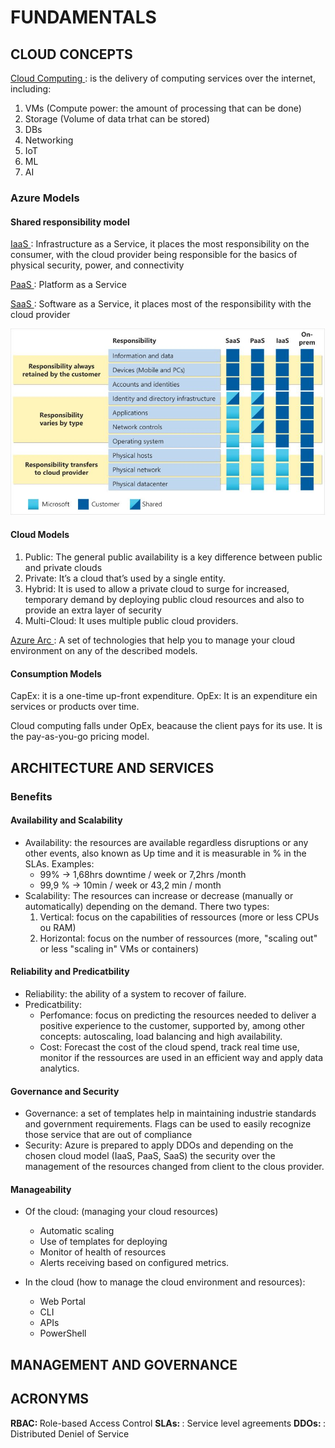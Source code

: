 # FUNDAMENTALS
## CLOUD CONCEPTS

<ins> Cloud Computing </ins>: is the delivery of computing services over the internet, including:
1. VMs (Compute power: the amount of processing that can be done)
2. Storage (Volume of data trhat can be stored)
3. DBs
4. Networking
5. IoT
6. ML
7. AI

### Azure Models

#### Shared responsibility model
<ins> IaaS </ins>:  Infrastructure as a Service, it places the most responsibility on the consumer, with the cloud provider being responsible for the basics of physical security, power, and connectivity

<ins>PaaS </ins>:  Platform as a Service

<ins> SaaS </ins>:  Software as a Service, it places most of the responsibility with the cloud provider

![Screenshot](https://github.com/robnob/EXAM-900/blob/main/06SRM.JPG)

#### Cloud Models

1. Public: The general public availability is a key difference between public and private clouds
2. Private: It’s a cloud that’s used by a single entity.
3. Hybrid: It is used to allow a private cloud to surge for increased, temporary demand by deploying public cloud resources and also to provide an extra layer of security
4. Multi-Cloud: It uses multiple public cloud providers.

<ins>Azure Arc </ins> : A set of technologies that help you to manage your cloud environment on any of the described models.

#### Consumption Models

CapEx: it is a one-time up-front expenditure.
OpEx: It is an expenditure ein services or products over time.

Cloud computing falls under OpEx, beacause the client pays for its use. It is the pay-as-you-go pricing model.

## ARCHITECTURE AND SERVICES

### Benefits

#### Availability and Scalability

* Availability: the resources are available regardless disruptions or any other events, also known as Up time and it is measurable in % in the SLAs.
  Examples:
  * 99% -> 1,68hrs downtime / week or 7,2hrs /month
  * 99,9 % -> 10min / week or 43,2 min / month
* Scalability: The resources can increase or decrease (manually or automatically) depending on the demand. There two types:
  1. Vertical: focus on the capabilities of ressources (more or less  CPUs ou RAM)
  2. Horizontal: focus on the number of ressources (more, "scaling out"  or less "scaling in" VMs or containers)
 
#### Reliability and Predicatbility

* Reliability: the ability of a system to recover of failure.
* Predicatbility:
  - Perfomance: focus on predicting the resources needed to deliver a positive experience to the customer, supported by, among other concepts:  autoscaling, load balancing and high availability.
  - Cost: Forecast the cost of the cloud spend, track real time use, monitor if the ressources are used in an efficient way and apply data analytics.
 
#### Governance and Security

* Governance: a set of templates help in maintaining industrie standards and government requirements. Flags can be used to easily recognize those service that are out of compliance
* Security: Azure is prepared to apply DDOs and depending on the chosen cloud model (IaaS, PaaS, SaaS) the security over the management of the resources changed from client to the clous provider.

#### Manageability

* Of the cloud: (managing your cloud resources)
  - Automatic scaling
  - Use of templates for deploying
  - Monitor of health of resources
  - Alerts receiving based on configured metrics.
    
* In the cloud (how to manage the cloud environment and resources):
  - Web Portal
  - CLI
  - APIs
  - PowerShell
 
## MANAGEMENT AND GOVERNANCE

## ACRONYMS

<strong> RBAC: </strong> Role-based Access Control
<strong> SLAs: </strong>: Service level agreements
<strong> DDOs: </strong>: Distributed Deniel of Service

